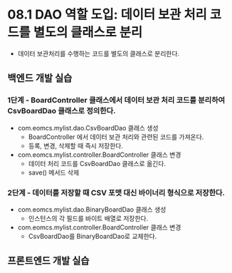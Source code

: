 # 08.1 DAO 역할 도입: 데이터 보관 처리 코드를 별도의 클래스로 분리

- 데이터 보관처리를 수행하는 코드를 별도의 클래스로 분리한다.

## 백엔드 개발 실습

### 1단계 - BoardController 클래스에서 데이터 보관 처리 코드를 분리하여 CsvBoardDao 클래스로 정의한다.

- com.eomcs.mylist.dao.CsvBoardDao 클래스 생성
  - BoardController 에서 데이터 보관 처리와 관련된 코드를 가져온다.
  - 등록, 변경, 삭제할 때 즉시 저장한다.
- com.eomcs.mylist.controller.BoardController 클래스 변경
  - 데이터 처리 코드를 CsvBoardDao 클래스로 옮긴다.
  - save() 메서드 삭제

### 2단계 - 데이터를 저장할 때 CSV 포맷 대신 바이너리 형식으로 저장한다.

- com.eomcs.mylist.dao.BinaryBoardDao 클래스 생성
  - 인스턴스의 각 필드를 바이트 배열로 저장한다.
- com.eomcs.mylist.controller.BoardController 클래스 변경
  - CsvBoardDao를 BinaryBoardDao로 교체한다.





## 프론트엔드 개발 실습








#

